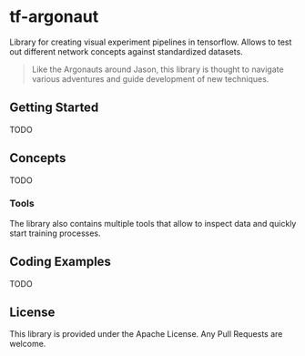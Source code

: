 # tf-argonaut

Library for creating visual experiment pipelines in tensorflow. Allows to test out different network concepts against standardized datasets.

> Like the Argonauts around Jason, this library is thought to navigate various adventures and guide development of new techniques.

## Getting Started

TODO


## Concepts

TODO

### Tools

The library also contains multiple tools that allow to inspect data and quickly start training processes.

## Coding Examples

TODO

## License

This library is provided under the Apache License.
Any Pull Requests are welcome.